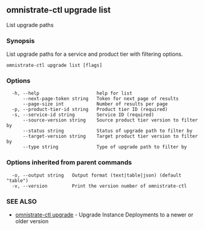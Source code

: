 ## omnistrate-ctl upgrade list

List upgrade paths

### Synopsis

List upgrade paths for a service and product tier with filtering options.

```
omnistrate-ctl upgrade list [flags]
```

### Options

```
  -h, --help                     help for list
      --next-page-token string   Token for next page of results
      --page-size int            Number of results per page
  -p, --product-tier-id string   Product tier ID (required)
  -s, --service-id string        Service ID (required)
      --source-version string    Source product tier version to filter by
      --status string            Status of upgrade path to filter by
      --target-version string    Target product tier version to filter by
      --type string              Type of upgrade path to filter by
```

### Options inherited from parent commands

```
  -o, --output string   Output format (text|table|json) (default "table")
  -v, --version         Print the version number of omnistrate-ctl
```

### SEE ALSO

- [omnistrate-ctl upgrade](omnistrate-ctl_upgrade.md) - Upgrade Instance Deployments to a newer or older version
